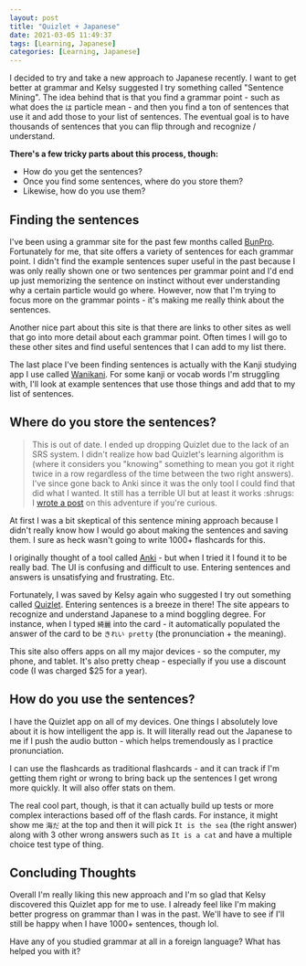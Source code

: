 ```yaml
---
layout: post
title: "Quizlet + Japanese"
date: 2021-03-05 11:49:37
tags: [Learning, Japanese]
categories: [Learning, Japanese]
---
```


I decided to try and take a new approach to Japanese recently. I want to get better at grammar and
Kelsy suggested I try something called "Sentence Mining". The idea behind that is that you find a
grammar point - such as what does the `は` particle mean - and then you find a ton of sentences that
use it and add those to your list of sentences. The eventual goal is to have thousands of sentences
that you can flip through and recognize / understand.

**There's a few tricky parts about this process, though:**

- How do you get the sentences?
- Once you find some sentences, where do you store them?
- Likewise, how do you use them?

## Finding the sentences

I've been using a grammar site for the past few months called [BunPro](https://www.bunpro.jp/).
Fortunately for me, that site offers a variety of sentences for each grammar point. I didn't find
the example sentences super useful in the past because I was only really shown one or two sentences
per grammar point and I'd end up just memorizing the sentence on instinct without ever understanding
why a certain particle would go where. However, now that I'm trying to focus more on the grammar
points - it's making me really think about the sentences.

Another nice part about this site is that there are links to other sites as well that go into more
detail about each grammar point. Often times I will go to these other sites and find useful
sentences that I can add to my list there.

The last place I've been finding sentences is actually with the Kanji studying app I use called
[Wanikani](https://wanikani.com/). For some kanji or vocab words I'm struggling with, I'll look at
example sentences that use those things and add that to my list of sentences.

## Where do you store the sentences?

> This is out of date. I ended up dropping Quizlet due to the lack of an SRS system. I didn't realize how bad Quizlet's learning algorithm is (where it considers you "knowing" something to mean you got it right twice in a row regardless of the time between the two right answers). I've since gone back to Anki since it was the only tool I could find that did what I wanted. It still has a terrible UI but at least it works :shrugs: I [wrote a post](https://mike-solomon.github.io/why-i-switched-to-anki-from-quizlet/) on this adventure if you're curious.

At first I was a bit skeptical of this sentence mining approach because I didn't really know how
I would go about making the sentences and saving them. I sure as heck wasn't going to write 1000+
flashcards for this.

I originally thought of a tool called [Anki](https://apps.ankiweb.net/) - but when I tried it I
found it to be really bad. The UI is confusing and difficult to use. Entering sentences and answers
is unsatisfying and frustrating. Etc.

Fortunately, I was saved by Kelsy again who suggested I try out something called [Quizlet](https://quizlet.com).
Entering sentences is a breeze in there! The site appears to recognize and understand Japanese to
a mind boggling degree. For instance, when I typed `綺麗` into the card - it automatically populated
the answer of the card to be `きれい pretty` (the pronunciation + the meaning).

This site also offers apps on all my major devices - so the computer, my phone, and tablet. It's
also pretty cheap - especially if you use a discount code (I was charged $25 for a year).

## How do you use the sentences?

I have the Quizlet app on all of my devices. One things I absolutely love about it is how
intelligent the app is. It will literally read out the Japanese to me if I push the audio button -
which helps tremendously as I practice pronunciation.

I can use the flashcards as traditional flashcards - and it can track if I'm getting them right or
wrong to bring back up the sentences I get wrong more quickly. It will also offer stats on them.

The real cool part, though, is that it can actually build up tests or more complex interactions
based off of the flash cards. For instance, it might show me `海だ` at the top and then it will pick
`It is the sea` (the right answer) along with 3 other wrong answers such as `It is a cat` and have
a multiple choice test type of thing.

## Concluding Thoughts

Overall I'm really liking this new approach and I'm so glad that Kelsy discovered this Quizlet app
for me to use. I already feel like I'm making better progress on grammar than I was in the past.
We'll have to see if I'll still be happy when I have 1000+ sentences, though lol.

Have any of you studied grammar at all in a foreign language? What has helped you with it?
